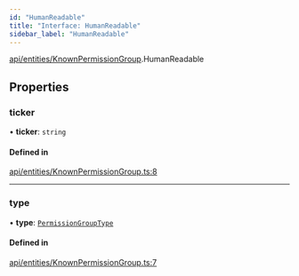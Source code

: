 ```yaml
---
id: "HumanReadable"
title: "Interface: HumanReadable"
sidebar_label: "HumanReadable"
---
```


[api/entities/KnownPermissionGroup](../../../../../modules/API/Entities/KnownPermissionGroup/KnownPermissionGroup.md).HumanReadable

## Properties

### ticker

• **ticker**: `string`

#### Defined in

[api/entities/KnownPermissionGroup.ts:8](https://github.com/PolymeshAssociation/polymesh-sdk/blob/2d3ac2aea/src/api/entities/KnownPermissionGroup.ts#L8)

___

### type

• **type**: [`PermissionGroupType`](../../../../../enums/Types/PermissionGroupType/PermissionGroupType.md)

#### Defined in

[api/entities/KnownPermissionGroup.ts:7](https://github.com/PolymeshAssociation/polymesh-sdk/blob/2d3ac2aea/src/api/entities/KnownPermissionGroup.ts#L7)
